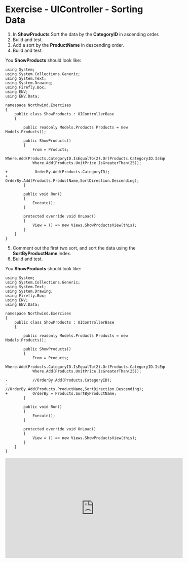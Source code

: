 ﻿# Exercise - UIController - Sorting Data


1.	In **ShowProducts** Sort the data by the **CategoryID** in ascending order.
2.	Build and test.
3.	Add a sort by the **ProductName** in descending order.
4.	Build and test.

You **ShowProducts** should look like:
```csdiff
using System;
using System.Collections.Generic;
using System.Text;
using System.Drawing;
using Firefly.Box;
using ENV;
using ENV.Data;

namespace Northwind.Exercises
{
    public class ShowProducts : UIControllerBase
    {

        public readonly Models.Products Products = new Models.Products();

        public ShowProducts()
        {
            From = Products;
            Where.Add(Products.CategoryID.IsEqualTo(2).Or(Products.CategoryID.IsEqualTo(4).Or(Products.CategoryID.IsEqualTo(6))));
            Where.Add(Products.UnitPrice.IsGreaterThan(25));

+            OrderBy.Add(Products.CategoryID);
+            OrderBy.Add(Products.ProductName,SortDirection.Descending);
        }

        public void Run()
        {
            Execute();
        }

        protected override void OnLoad()
        {
            View = () => new Views.ShowProductsView(this);
        }
    }
}
```

5.	Comment out the first two sort, and sort the data using the **SortByProductName** index. 
6.	Build and test. 

You **ShowProducts** should look like:
```csdiff
using System;
using System.Collections.Generic;
using System.Text;
using System.Drawing;
using Firefly.Box;
using ENV;
using ENV.Data;

namespace Northwind.Exercises
{
    public class ShowProducts : UIControllerBase
    {

        public readonly Models.Products Products = new Models.Products();

        public ShowProducts()
        {
            From = Products;
            Where.Add(Products.CategoryID.IsEqualTo(2).Or(Products.CategoryID.IsEqualTo(4).Or(Products.CategoryID.IsEqualTo(6))));
            Where.Add(Products.UnitPrice.IsGreaterThan(25));

-           //OrderBy.Add(Products.CategoryID);
-           //OrderBy.Add(Products.ProductName,SortDirection.Descending);
+           OrderBy = Products.SortByProductName;
        }

        public void Run()
        {
            Execute();
        }

        protected override void OnLoad()
        {
            View = () => new Views.ShowProductsView(this);
        }
    }
}
```


<iframe width="560" height="315" src="https://www.youtube.com/embed/YDzp679xpeA?list=PL1DEQjXG2xnKwhPzEwuvVkEL7a_D9-pkL" frameborder="0" allowfullscreen></iframe>